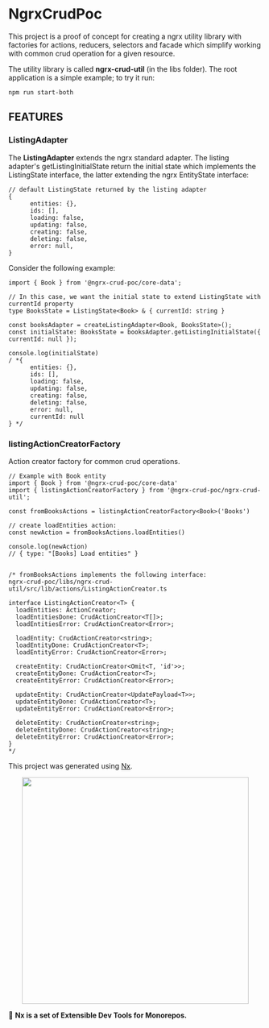 # NgrxCrudPoc

This project is a proof of concept for creating a ngrx utility library with factories for actions, reducers, selectors 
and facade which simplify working with common crud operation for a given resource.

The utility library is called **ngrx-crud-util** (in the libs folder). 
The root application is a simple example; to try it run: 
```
npm run start-both
```

## FEATURES
### ListingAdapter 
The **ListingAdapter** extends the ngrx standard adapter. The listing adapter's getListingInitialState return 
the initial state which implements the ListingState interface, the latter extending the ngrx EntityState interface:
```
// default ListingState returned by the listing adapter
{
      entities: {},
      ids: [],
      loading: false,
      updating: false,
      creating: false,
      deleting: false,
      error: null,
}
```
  
Consider the following example:
```
import { Book } from '@ngrx-crud-poc/core-data';

// In this case, we want the initial state to extend ListingState with currentId property
type BooksState = ListingState<Book> & { currentId: string }

const booksAdapter = createListingAdapter<Book, BooksState>();
const initialState: BooksState = booksAdapter.getListingInitialState({ currentId: null });

console.log(initialState)
/ *{
      entities: {},
      ids: [],
      loading: false,
      updating: false,
      creating: false,
      deleting: false,
      error: null,
      currentId: null   
} */
```

### listingActionCreatorFactory
Action creator factory for common crud operations.

```
// Example with Book entity
import { Book } from '@ngrx-crud-poc/core-data'
import { listingActionCreatorFactory } from '@ngrx-crud-poc/ngrx-crud-util';

const fromBooksActions = listingActionCreatorFactory<Book>('Books')

// create loadEntities action:
const newAction = fromBooksActions.loadEntities()

console.log(newAction)
// { type: "[Books] Load entities" }


/* fromBooksActions implements the following interface:
ngrx-crud-poc/libs/ngrx-crud-util/src/lib/actions/ListingActionCreator.ts

interface ListingActionCreator<T> {
  loadEntities: ActionCreator;
  loadEntitiesDone: CrudActionCreator<T[]>;
  loadEntitiesError: CrudActionCreator<Error>;

  loadEntity: CrudActionCreator<string>;
  loadEntityDone: CrudActionCreator<T>;
  loadEntityError: CrudActionCreator<Error>;

  createEntity: CrudActionCreator<Omit<T, 'id'>>;
  createEntityDone: CrudActionCreator<T>;
  createEntityError: CrudActionCreator<Error>;

  updateEntity: CrudActionCreator<UpdatePayload<T>>;
  updateEntityDone: CrudActionCreator<T>;
  updateEntityError: CrudActionCreator<Error>;

  deleteEntity: CrudActionCreator<string>;
  deleteEntityDone: CrudActionCreator<string>;
  deleteEntityError: CrudActionCreator<Error>;
}
*/
```


This project was generated using [Nx](https://nx.dev).

<p align="center"><img src="https://raw.githubusercontent.com/nrwl/nx/master/images/nx-logo.png" width="450"></p>

🔎 **Nx is a set of Extensible Dev Tools for Monorepos.**

